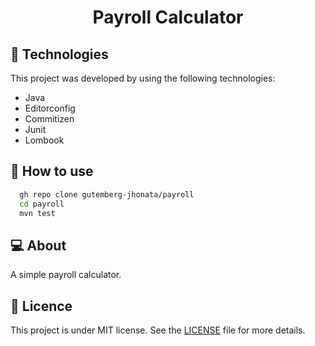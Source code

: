 <h1 align="center">Payroll Calculator</h1>

## 🧪 Technologies

This project was developed by using the following technologies:

* Java
* Editorconfig
* Commitizen
* Junit
* Lombook

## 🚀 How to use
```bash
  gh repo clone gutemberg-jhonata/payroll
  cd payroll
  mvn test
```
## 💻 About

A simple payroll calculator.

## :memo: Licence

This project is under MIT license. See the [LICENSE](.github/LICENSE.md) file for more details.
